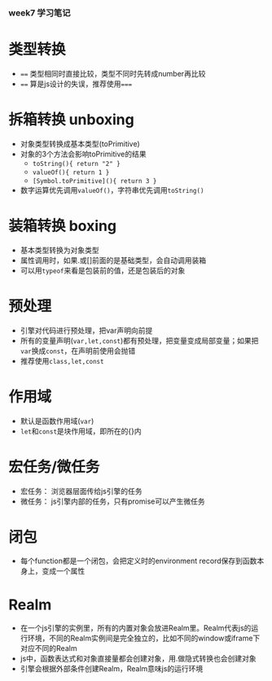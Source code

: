 ### week7 学习笔记
# 类型转换
* ```==``` 类型相同时直接比较，类型不同时先转成number再比较
* ```==``` 算是js设计的失误，推荐使用```===```

# 拆箱转换 unboxing
* 对象类型转换成基本类型(toPrimitive)
* 对象的3个方法会影响toPrimitive的结果
	* ```toString(){ return "2" }```
	* ```valueOf(){ return 1 }```
	* ```[Symbol.toPrimitive](){ return 3 }```
* 数字运算优先调用```valueOf()```，字符串优先调用```toString()```

# 装箱转换 boxing
* 基本类型转换为对象类型
* 属性调用时，如果.或[]前面的是基础类型，会自动调用装箱
* 可以用```typeof```来看是包装前的值，还是包装后的对象

# 预处理
* 引擎对代码进行预处理，把var声明向前提
* 所有的变量声明(```var,let,const```)都有预处理，把变量变成局部变量；如果把```var```换成```const```，在声明前使用会抛错
* 推荐使用```class,let,const```

# 作用域
* 默认是函数作用域(```var```)
* ```let```和```const```是块作用域，即所在的{}内

# 宏任务/微任务
* 宏任务： 浏览器层面传给js引擎的任务
* 微任务： js引擎内部的任务，只有promise可以产生微任务

# 闭包
* 每个function都是一个闭包，会把定义时的environment record保存到函数本身上，变成一个属性

# Realm
* 在一个js引擎的实例里，所有的内置对象会放进Realm里。Realm代表js的运行环境，不同的Realm实例间是完全独立的，比如不同的window或iframe下对应不同的Realm
* js中，函数表达式和对象直接量都会创建对象，用.做隐式转换也会创建对象
* 引擎会根据外部条件创建Realm，Realm意味js的运行环境